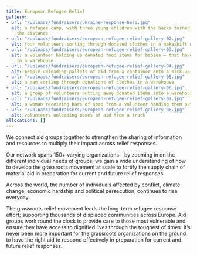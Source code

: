 ```yaml
---
title: European Refugee Relief
gallery:
- url: "/uploads/fundraisers/ukraine-response-hero.jpg"
  alt: a refugee camp, with three young children with the backs turned walking in
    the distance
- url: "/uploads/fundraisers/european-refugee-relief-gallery-02.jpg"
  alt: four volunteers sorting through donated clothes in a makeshift warehouse
- url: "/uploads/fundraisers/european-refugee-relief-gallery-03.jpg"
  alt: a volunteer holding up donated food items for babies – that have been delivered,
    in a warehouse
- url: "/uploads/fundraisers/european-refugee-relief-gallery-04.jpg"
  alt: people unloading pallets of aid from a container onto a pick-up truck
- url: "/uploads/fundraisers/european-refugee-relief-gallery-05.jpg"
  alt: a man sorting through donations of clothes in a warehouse
- url: "/uploads/fundraisers/european-refugee-relief-gallery-06.jpg"
  alt: a group of volunteers putting away donated items into a warehouse space
- url: "/uploads/fundraisers/european-refugee-relief-gallery-07.jpg"
  alt: a woman receiving bars of soap from a volunteer handing them out
- url: "/uploads/fundraisers/european-refugee-relief-gallery-08.jpg"
  alt: volunteers unloading boxes of aid from a truck
allocations: []
---
```

We connect aid groups together to strengthen the sharing of information and resources to multiply their impact across relief responses.

Our network spans 150+ varying organizations - by zooming in on the different individual needs of groups, we gain a wide understanding of how to develop the grassroots movement at scale to fortify the supply chain of material aid in preparation for current and future relief responses.

Across the world, the number of individuals affected by conflict, climate change, economic hardship and political persecution; continues to rise everyday.

The grassroots relief movement leads the long-term refugee response effort; supporting thousands of displaced communities across Europe. Aid groups work round the clock to provide care to those most vulnerable and ensure they have access to dignified lives through the toughest of times. It’s never been more important for the grassroots organizations on the ground to have the right aid to respond effectively in preparation for current and future relief responses.